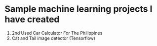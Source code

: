 # Sample machine learning projects I have created
1. 2nd Used Car Calculator For The Philippines
2. Cat and Tail image detector (Tensorflow)
